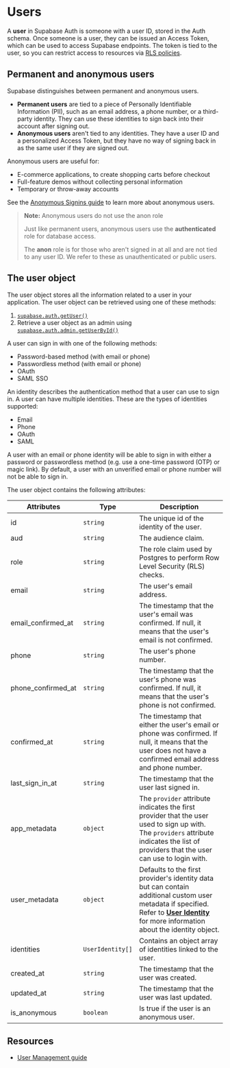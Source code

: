 # Users

A **user** in Supabase Auth is someone with a user ID, stored in the Auth schema. Once someone is a user, they can be issued an Access Token, which can be used to access Supabase endpoints. The token is tied to the user, so you can restrict access to resources via [RLS policies](https://supabase.com/docs/guides/database/postgres/row-level-security).

## Permanent and anonymous users

Supabase distinguishes between permanent and anonymous users.

- **Permanent users** are tied to a piece of Personally Identifiable Information (PII), such as an email address, a phone number, or a third-party identity. They can use these identities to sign back into their account after signing out.
- **Anonymous users** aren't tied to any identities. They have a user ID and a personalized Access Token, but they have no way of signing back in as the same user if they are signed out.

Anonymous users are useful for:

- E-commerce applications, to create shopping carts before checkout
- Full-feature demos without collecting personal information
- Temporary or throw-away accounts

See the [Anonymous Signins guide](https://supabase.com/docs/guides/auth/auth-anonymous) to learn more about anonymous users.

> **Note:** Anonymous users do not use the anon role
>
> Just like permanent users, anonymous users use the **authenticated** role for database access.
>
> The **anon** role is for those who aren't signed in at all and are not tied to any user ID. We refer to these as unauthenticated or public users.

## The user object

The user object stores all the information related to a user in your application. The user object can be retrieved using one of these methods:

1. [`supabase.auth.getUser()`](https://supabase.com/docs/reference/javascript/auth-getuser)
2. Retrieve a user object as an admin using [`supabase.auth.admin.getUserById()`](https://supabase.com/docs/reference/javascript/auth-admin-listusers)

A user can sign in with one of the following methods:

- Password-based method (with email or phone)
- Passwordless method (with email or phone)
- OAuth
- SAML SSO

An identity describes the authentication method that a user can use to sign in. A user can have multiple identities. These are the types of identities supported:

- Email
- Phone
- OAuth
- SAML

A user with an email or phone identity will be able to sign in with either a password or passwordless method (e.g. use a one-time password (OTP) or magic link). By default, a user with an unverified email or phone number will not be able to sign in.

The user object contains the following attributes:

| Attributes | Type | Description |
| --- | --- | --- |
| id | `string` | The unique id of the identity of the user. |
| aud | `string` | The audience claim. |
| role | `string` | The role claim used by Postgres to perform Row Level Security (RLS) checks. |
| email | `string` | The user's email address. |
| email_confirmed_at | `string` | The timestamp that the user's email was confirmed. If null, it means that the user's email is not confirmed. |
| phone | `string` | The user's phone number. |
| phone_confirmed_at | `string` | The timestamp that the user's phone was confirmed. If null, it means that the user's phone is not confirmed. |
| confirmed_at | `string` | The timestamp that either the user's email or phone was confirmed. If null, it means that the user does not have a confirmed email address and phone number. |
| last_sign_in_at | `string` | The timestamp that the user last signed in. |
| app_metadata | `object` | The `provider` attribute indicates the first provider that the user used to sign up with. The `providers` attribute indicates the list of providers that the user can use to login with. |
| user_metadata | `object` | Defaults to the first provider's identity data but can contain additional custom user metadata if specified. Refer to [**User Identity**](https://supabase.com/docs/guides/auth/auth-identity-linking#the-user-identity) for more information about the identity object. |
| identities | `UserIdentity[]` | Contains an object array of identities linked to the user. |
| created_at | `string` | The timestamp that the user was created. |
| updated_at | `string` | The timestamp that the user was last updated. |
| is_anonymous | `boolean` | Is true if the user is an anonymous user. |

## Resources

- [User Management guide](https://supabase.com/docs/guides/auth/managing-user-data)

